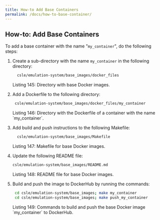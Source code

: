 ```yaml
---
title: How-to Add Base Containers
permalink: /docs/how-to-base-container/
---
```


## How-to: Add Base Containers
To add a base container with the name "`my_container`", do the following steps:

1. Create a sub-directory with the name `my_container` in the following directory:
   ```bash
     csle/emulation-system/base_images/docker_files
   ```
   <p class="captionFig">
   Listing 145: Directory with base Docker images.
   </p>
2. Add a Dockerfile to the following directory:
    ```bash
     csle/emulation-system/base_images/docker_files/my_container
    ```
   <p class="captionFig">
   Listing 146: Directory with the Dockerfile of a container with the name `my_container`.
   </p>
3. Add build and push instructions to the following Makefile:
    ```bash
      csle/emulation-system/base_images/Makefile
    ```
   <p class="captionFig">
   Listing 147: Makefile for base Docker images.
   </p>
4. Update the following README file:
     ```bash
     csle/emulation-system/base_images/README.md
     ```
   <p class="captionFig">
   Listing 148: README file for base Docker images.
   </p>
5. Build and push the image to DockerHub by running the commands:
    ```bash
     cd csle/emulation-system/base_images; make my_container
     cd csle/emulation-system/base_images; make push_my_container
    ```
   <p class="captionFig">
   Listing 149: Commands to build and push the base Docker image `my_container` to DockerHub.
   </p>
